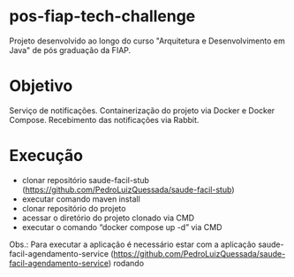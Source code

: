 # pos-fiap-tech-challenge
Projeto desenvolvido ao longo do curso "Arquitetura e Desenvolvimento em Java" de pós graduação da FIAP.

# Objetivo
Serviço de notificações. Containerização do projeto via Docker e Docker Compose. Recebimento das notificações via Rabbit.

# Execução
- clonar repositório saude-facil-stub (https://github.com/PedroLuizQuessada/saude-facil-stub)
- executar comando maven install
- clonar repositório do projeto
- acessar o diretório do projeto clonado via CMD
- executar o comando “docker compose up -d” via CMD

Obs.: Para executar a aplicação é necessário estar com a aplicação saude-facil-agendamento-service (https://github.com/PedroLuizQuessada/saude-facil-agendamento-service) rodando